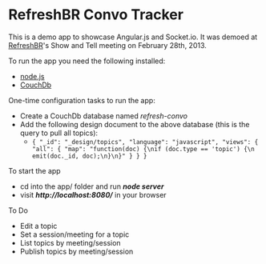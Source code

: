 # RefreshBR Convo Tracker

This is a demo app to showcase Angular.js and Socket.io. It was demoed at [RefreshBR](http://refreshbr.com)'s Show and Tell meeting on February 28th, 2013.

To run the app you need the following installed:

* [node.js](http://nodejs.org/)
* [CouchDb](http://couchdb.apache.org/)

One-time configuration tasks to run the app:

* Create a CouchDb database named *refresh-convo*
* Add the following design document to the above database (this is the query to pull all topics):
	* `{
   "_id": "_design/topics",
   "language": "javascript",
   "views": {
       "all": {
           "map": "function(doc) {\nif (doc.type == 'topic') {\n  emit(doc._id, doc);\n}\n}"
       }
   }
}`

To start the app 

* cd into the app/ folder and run ***node server***
* visit ***http://localhost:8080/*** in your browser

To Do

* Edit a topic
* Set a session/meeting for a topic
* List topics by meeting/session
* Publish topics by meeting/session